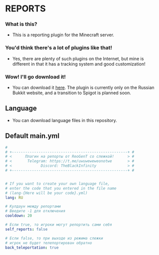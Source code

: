# REPORTS

### What is this?

- This is a reporting plugin for the Minecraft server.

### You'd think there's a lot of plugins like that!

- Yes, there are plenty of such plugins on the Internet, but mine is different in that it has a tracking system and good customization!

### Wow! I'll go download it!

- You can download it [here](https://rubukkit.org/threads/sec-reports-v0-5b-reporty-s-sistemoj-nabljudenija-1-16-1-19.194459/). The plugin is currently only on the Russian Bukkit website, and a transition to Spigot is planned soon.

## Language
- You can download language files in this repository.

## Default main.yml

```yaml
# 
# +----------------------------------------------------+ #
# <      Плагин на репорты от ReoGenT со слежкой!      > #
# <       Telegram: https://t.me/uwuweweweonotwe       > #
# <             Discord: TheBlackInfinity              > #
# +----------------------------------------------------+ #


# If you want to create your own language file,
# enter the code that you entered in the file name
# (lang-{Here will be your code}.yml)
lang: RU

# Кулдаун между репортами
# Введите -1 для отключения
cooldown: 20

# Если true, то игроки могут репортить сами себя
self_reports: false

# Если false, то при выходе из режима слежки
# игрок не будет телепортирован обратно
back_teleportation: true
```
